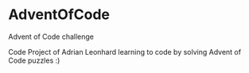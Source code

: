 # AdventOfCode
Advent of Code challenge


Code Project of Adrian Leonhard
learning to code by solving Advent of Code puzzles :)
